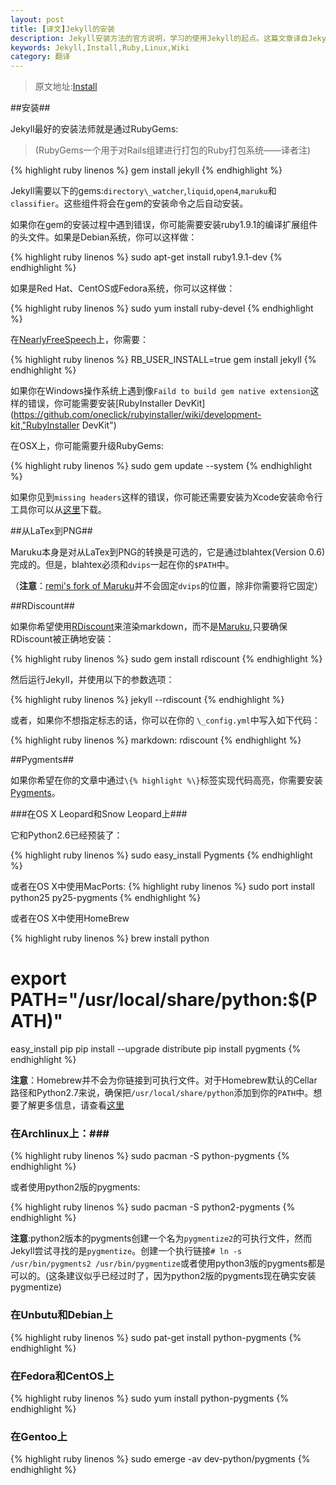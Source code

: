 ```yaml
---
layout: post
title: [译文]Jekyll的安装
description: Jekyll安装方法的官方说明，学习的使用Jekyll的起点。这篇文章译自Jekyll的官方Wiki，希望能对不熟悉英文的朋友们有所帮助。
keywords: Jekyll,Install,Ruby,Linux,Wiki
category: 翻译
---
```


> 原文地址:[Install](https://github.com/mojombo/jekyll/wiki/Install,"Install")

##安装##

Jekyll最好的安装法师就是通过RubyGems:

> (RubyGems一个用于对Rails组建进行打包的Ruby打包系统——译者注)

{% highlight ruby linenos %}
gem install jekyll
{% endhighlight %}

Jekyll需要以下的gems:`directory\_watcher`,`liquid`,`open4`,`maruku`和`classifier`。这些组件将会在gem的安装命令之后自动安装。

如果你在gem的安装过程中遇到错误，你可能需要安装ruby1.9.1的编译扩展组件的头文件。如果是Debian系统，你可以这样做：

{% highlight ruby linenos %}
sudo apt-get install ruby1.9.1-dev
{% endhighlight %}

如果是Red Hat、CentOS或Fedora系统，你可以这样做：

{% highlight ruby linenos %}
sudo yum install ruby-devel
{% endhighlight %}

在[NearlyFreeSpeech](http:nearlyfreespeech.net,"NearlyFreeSpeech")上，你需要：

{% highlight ruby linenos %}
RB_USER_INSTALL=true gem install jekyll
{% endhighlight %}

如果你在Windows操作系统上遇到像`Faild to build gem native extension`这样的错误，你可能需要安装[RubyInstaller DevKit](https://github.com/oneclick/rubyinstaller/wiki/development-kit,"RubyInstaller DevKit")

在OSX上，你可能需要升级RubyGems:

{% highlight ruby linenos %}
sudo gem update --system 
{% endhighlight %}

如果你见到`missing headers`这样的错误，你可能还需要安装为Xcode安装命令行工具你可以从[这里](https://developer.apple.com/downloads/index.action)下载。


##从LaTex到PNG##

Maruku本身是对从LaTex到PNG的转换是可选的，它是通过blahtex(Version 0.6)完成的。但是，blahtex必须和`dvips`一起在你的`$PATH`中。

（**注意**：[remi's fork of Maruku](http://github.com/remi/maruku/tree/master)并不会固定`dvips`的位置，除非你需要将它固定）

##RDiscount##

如果你希望使用[RDiscount](http://github.com/rtomayko/rdiscount/tree/master)来渲染markdown，而不是[Maruku](http://maruku.rubyforge.org/),只要确保RDiscount被正确地安装：

{% highlight ruby linenos %}
sudo gem install rdiscount
{%  endhighlight %}

然后运行Jekyll，并使用以下的参数选项：

{% highlight ruby linenos %}
jekyll --rdiscount
{%  endhighlight %}

或者，如果你不想指定标志的话，你可以在你的 `\_config.yml`中写入如下代码：

{% highlight ruby linenos %}
markdown: rdiscount
{%  endhighlight %}


##Pygments##

如果你希望在你的文章中通过`\{% highlight %\}`标签实现代码高亮，你需要安装[Pygments](http://pygments.org/)。

###在OS X Leopard和Snow Leopard上###

它和Python2.6已经预装了：

{% highlight ruby linenos %}
sudo easy_install Pygments
{% endhighlight %}

或者在OS X中使用MacPorts:
{% highlight ruby linenos %}
sudo port install python25 py25-pygments
{% endhighlight %}

或者在OS X中使用HomeBrew

{% highlight ruby linenos %}
brew install python
# export PATH="/usr/local/share/python:$(PATH)"
easy_install pip
pip install --upgrade distribute
pip install pygments
{% endhighlight %}

**注意**：Homebrew并不会为你链接到可执行文件。对于Homebrew默认的Cellar路径和Python2.7来说，确保把`/usr/local/share/python`添加到你的`PATH`中。想要了解更多信息，请查看[这里](https://github.com/mxcl/homebrew/wiki/Homebrew-and-Python)

### 在Archlinux上：###

{% highlight ruby linenos %}
sudo pacman -S python-pygments
{% endhighlight %}

或者使用python2版的pygments:

{% highlight ruby linenos %}
sudo pacman -S python2-pygments
{% endhighlight %}

**注意**:python2版本的pygments创建一个名为`pygmentize2`的可执行文件，然而Jekyll尝试寻找的是`pygmentize`。创建一个执行链接`# ln -s /usr/bin/pygments2 /usr/bin/pygmentize`或者使用python3版的pygments都是可以的。(这条建议似乎已经过时了，因为python2版的pygments现在确实安装pygmentize)

### 在Unbutu和Debian上 ###

{% highlight ruby linenos %}
sudo pat-get install python-pygments
{% endhighlight %}

### 在Fedora和CentOS上 ###

{% highlight ruby linenos %}
sudo yum install python-pygments
{% endhighlight %}

### 在Gentoo上 ###

{% highlight ruby linenos %}
sudo emerge -av dev-python/pygments
{% endhighlight %}


